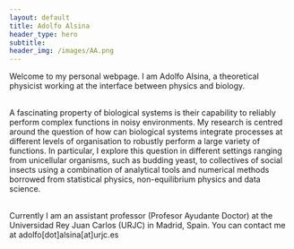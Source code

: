 ```yaml
---
layout: default
title: Adolfo Alsina
header_type: hero
subtitle: 
header_img: /images/AA.png
---
```




Welcome to my personal webpage. I am Adolfo Alsina, a theoretical physicist working at the interface between physics and biology. <br><br> 

A fascinating property of biological systems is their capability to reliably perform complex functions in noisy environments. My research is centred around the question of how can biological systems integrate processes at different levels of organisation to robustly perform a large variety of functions. In particular, I explore this question in different settings ranging from unicellular organisms, such as budding yeast, to collectives of social insects using a combination of analytical tools and numerical methods borrowed from statistical physics, non-equilibrium physics and data science. <br><br>

Currently I am an assistant professor (Profesor Ayudante Doctor) at the Universidad Rey Juan Carlos (URJC) in Madrid, Spain. You can contact me at adolfo[dot]alsina[at]urjc.es
